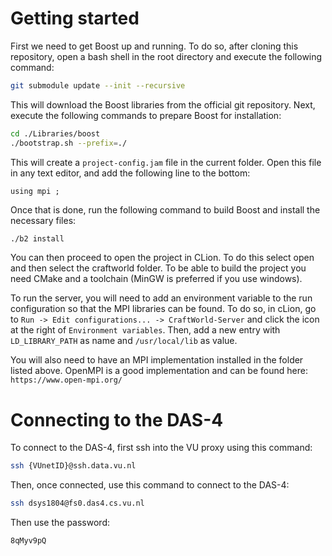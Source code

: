 # Getting started

First we need to get Boost up and running. To do so, after cloning this repository, open a bash shell in the root directory and execute the following command:

```bash
git submodule update --init --recursive
```

This will download the Boost libraries from the official git repository. Next, execute the following commands to prepare Boost for installation:

```bash
cd ./Libraries/boost
./bootstrap.sh --prefix=./
```

This will create a `project-config.jam` file in the current folder. Open this file in any text editor, and add the following line to the bottom:

```
using mpi ;
```

Once that is done, run the following command to build Boost and install the necessary files:

```bash
./b2 install
```

You can then proceed to open the project in CLion. To do this select open and then select the craftworld folder. To be able to build the project you need CMake and a toolchain (MinGW is preferred if you use windows).

To run the server, you will need to add an environment variable to the run configuration so that the MPI libraries can be found. To do so, in cLion, go to `Run -> Edit configurations... -> CraftWorld-Server` and click the icon at the right of `Environment variables`.
Then, add a new entry with `LD_LIBRARY_PATH` as name and `/usr/local/lib` as value.

You will also need to have an MPI implementation installed in the folder listed above. OpenMPI is a good implementation and can be found here: `https://www.open-mpi.org/`

# Connecting to the DAS-4

To connect to the DAS-4, first ssh into the VU proxy using this command:

```bash
ssh {VUnetID}@ssh.data.vu.nl
```

Then, once connected, use this command to connect to the DAS-4:

```bash
ssh dsys1804@fs0.das4.cs.vu.nl
```

Then use the password:

```
8qMyv9pQ
```
